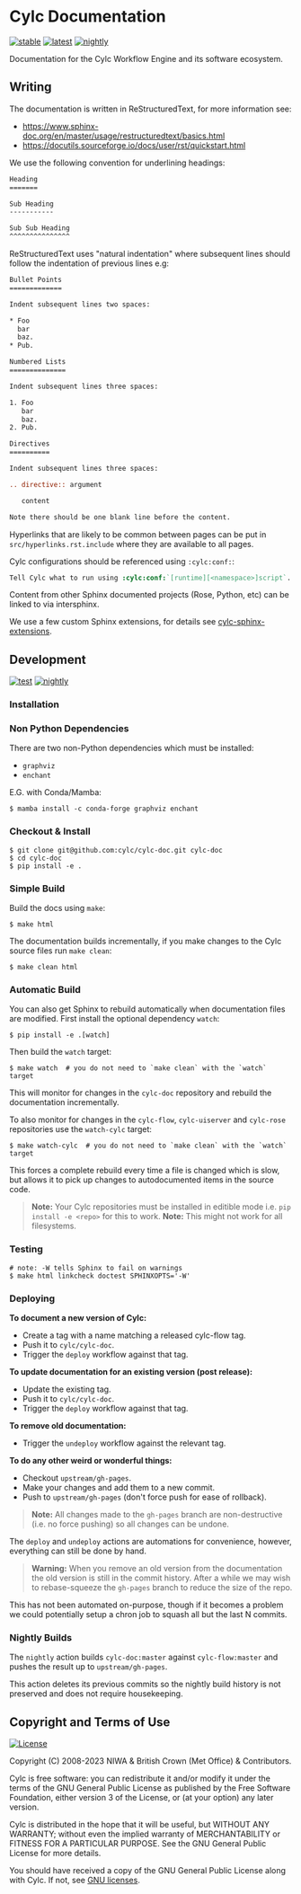 # Cylc Documentation

[![stable](https://img.shields.io/website?label=stable&up_message=live&url=https%3A%2F%2Fcylc.github.io%2Fcylc-doc%2Fstable%2Fhtml%2Findex.html)](https://cylc.github.io/cylc-doc/stable/html/index.html)
[![latest](https://img.shields.io/website?label=latest&up_message=live&url=https%3A%2F%2Fcylc.github.io%2Fcylc-doc%2Flatest%2Fhtml%2Findex.html)](https://cylc.github.io/cylc-doc/latest/html/index.html)
[![nightly](https://img.shields.io/website?label=nightly&labelColor=&up_message=live&url=https%3A%2F%2Fcylc.github.io%2Fcylc-doc%2Fnightly%2Fhtml%2Findex.html)](https://cylc.github.io/cylc-doc/nightly/html/index.html)

Documentation for the Cylc Workflow Engine and its software ecosystem.

## Writing

The documentation is written in ReStructuredText, for more information see:

* https://www.sphinx-doc.org/en/master/usage/restructuredtext/basics.html
* https://docutils.sourceforge.io/docs/user/rst/quickstart.html

We use the following convention for underlining headings:

```rest
Heading
=======

Sub Heading
-----------

Sub Sub Heading
^^^^^^^^^^^^^^^
```

ReStructuredText uses "natural indentation" where subsequent lines should follow
the indentation of previous lines e.g:

```rest
Bullet Points
=============

Indent subsequent lines two spaces:

* Foo
  bar
  baz.
* Pub.

Numbered Lists
==============

Indent subsequent lines three spaces:

1. Foo
   bar
   baz.
2. Pub.

Directives
==========

Indent subsequent lines three spaces:

.. directive:: argument

   content

Note there should be one blank line before the content.
```

Hyperlinks that are likely to be common between pages can be put in
``src/hyperlinks.rst.include`` where they are available to all pages.

Cylc configurations should be referenced using `:cylc:conf:`:

```rest
Tell Cylc what to run using :cylc:conf:`[runtime][<namespace>]script`.
```

Content from other Sphinx documented projects (Rose, Python, etc) can be linked
to via intersphinx.

We use a few custom Sphinx extensions, for details see
[cylc-sphinx-extensions](https://cylc.github.io/cylc-sphinx-extensions/).

## Development

[![test](https://github.com/cylc/cylc-doc/workflows/test/badge.svg?branch=master&event=push)](https://github.com/cylc/cylc-doc/actions?query=workflow%3Atest)
[![nightly](https://github.com/cylc/cylc-doc/workflows/nightly/badge.svg)](https://github.com/cylc/cylc-doc/actions?query=workflow%3Anightly)

### Installation

### Non Python Dependencies

There are two non-Python dependencies which must be installed:

* `graphviz`
* `enchant`

E.G. with Conda/Mamba:

```console
$ mamba install -c conda-forge graphviz enchant
```

### Checkout & Install

```console
$ git clone git@github.com:cylc/cylc-doc.git cylc-doc
$ cd cylc-doc
$ pip install -e .
```

### Simple Build

Build the docs using `make`:

```console
$ make html
```

The documentation builds incrementally, if you make changes to the Cylc source
files run `make clean`:

```console
$ make clean html
```

### Automatic Build

You can also get Sphinx to rebuild automatically when documentation files are
modified. First install the optional dependency `watch`:

```console
$ pip install -e .[watch]

```

Then build the `watch` target:

```console
$ make watch  # you do not need to `make clean` with the `watch` target
```

This will monitor for changes in the `cylc-doc` repository and rebuild the
documentation incrementally.

To also monitor for changes in the `cylc-flow`, `cylc-uiserver` and `cylc-rose`
repositories use the `watch-cylc` target:

```console
$ make watch-cylc  # you do not need to `make clean` with the `watch` target
```

This forces a complete rebuild every time a file is changed which is slow, but
allows it to pick up changes to autodocumented items in the source code.

> **Note:** Your Cylc repositories must be installed in editible mode
> i.e. `pip install -e <repo>` for this to work.
> **Note:** This might not work for all filesystems.

### Testing

```console
# note: -W tells Sphinx to fail on warnings
$ make html linkcheck doctest SPHINXOPTS='-W'
```

### Deploying

**To document a new version of Cylc:**

* Create a tag with a name matching a released cylc-flow tag.
* Push it to `cylc/cylc-doc`.
* Trigger the `deploy` workflow against that tag.

**To update documentation for an existing version (post release):**

* Update the existing tag.
* Push it to `cylc/cylc-doc`.
* Trigger the `deploy` workflow against that tag.

**To remove old documentation:**

* Trigger the `undeploy` workflow against the relevant tag.

**To do any other weird or wonderful things:**

* Checkout `upstream/gh-pages`.
* Make your changes and add them to a new commit.
* Push to `upstream/gh-pages` (don't force push for ease of rollback).

> **Note:** All changes made to the `gh-pages` branch are non-destructive
  (i.e. no force pushing) so all changes can be undone.

  The `deploy` and `undeploy` actions are automations for convenience, however,
  everything can still be done by hand.

> **Warning:** When you remove an old version from the documentation the
  old version is still in the commit history. After a while we may wish to
  rebase-squeeze the `gh-pages` branch to reduce the size of the repo.

  This has not been automated on-purpose, though if it becomes a problem
  we could potentially setup a chron job to squash all but the last N commits.

### Nightly Builds

The `nightly` action builds `cylc-doc:master` against `cylc-flow:master`
and pushes the result up to `upstream/gh-pages`.

This action deletes its previous commits so the nightly build history is not
preserved and does not require housekeeping.

## Copyright and Terms of Use

[![License](https://img.shields.io/github/license/cylc/cylc-doc.svg?color=lightgrey)](https://github.com/cylc/cylc-doc/blob/master/LICENSE)

Copyright (C) 2008-<span actions:bind='current-year'>2023</span> NIWA & British Crown (Met Office) & Contributors.

Cylc is free software: you can redistribute it and/or modify it under the terms
of the GNU General Public License as published by the Free Software Foundation,
either version 3 of the License, or (at your option) any later version.

Cylc is distributed in the hope that it will be useful, but WITHOUT ANY
WARRANTY; without even the implied warranty of MERCHANTABILITY or FITNESS FOR A
PARTICULAR PURPOSE.  See the GNU General Public License for more details.

You should have received a copy of the GNU General Public License along with
Cylc.  If not, see [GNU licenses](http://www.gnu.org/licenses/).
